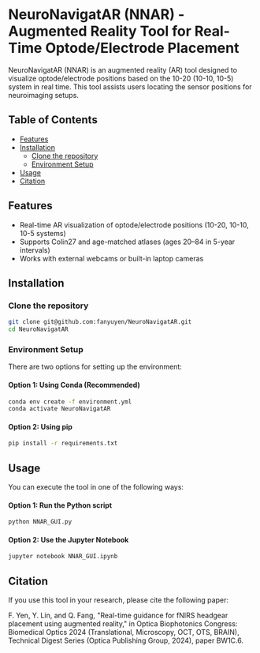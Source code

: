 # NeuroNavigatAR (NNAR) - Augmented Reality Tool for Real-Time Optode/Electrode Placement

NeuroNavigatAR (NNAR) is an augmented reality (AR) tool designed to visualize optode/electrode positions based on the 10-20 (10-10, 10-5) system in real time. This tool assists users locating the sensor positions for neuroimaging setups.

## Table of Contents
- [Features](#features)
- [Installation](#installation)
  - [Clone the repository](#clone-the-repository)
  - [Environment Setup](#environment-setup)
- [Usage](#usage)
- [Citation](#citation)

## Features
- Real-time AR visualization of optode/electrode positions (10-20, 10-10, 10-5 systems)
- Supports Colin27 and age-matched atlases (ages 20–84 in 5-year intervals)
- Works with external webcams or built-in laptop cameras

## Installation

### Clone the repository
```bash
git clone git@github.com:fanyuyen/NeuroNavigatAR.git
cd NeuroNavigatAR
```

### Environment Setup
There are two options for setting up the environment:

#### Option 1: Using Conda (Recommended)
```bash
conda env create -f environment.yml
conda activate NeuroNavigatAR
```

#### Option 2: Using pip
```bash
pip install -r requirements.txt
```

## Usage
You can execute the tool in one of the following ways:
#### Option 1: Run the Python script
```bash
python NNAR_GUI.py
```
#### Option 2: Use the Jupyter Notebook
```bash
jupyter notebook NNAR_GUI.ipynb
```

## Citation
If you use this tool in your research, please cite the following paper:

F. Yen, Y. Lin, and Q. Fang, "Real-time guidance for fNIRS headgear placement using augmented reality," in Optica Biophotonics Congress: Biomedical Optics 2024 (Translational, Microscopy, OCT, OTS, BRAIN), Technical Digest Series (Optica Publishing Group, 2024), paper BW1C.6.